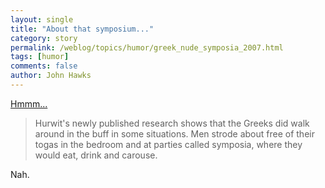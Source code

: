 ```yaml
---
layout: single 
title: "About that symposium..." 
category: story
permalink: /weblog/topics/humor/greek_nude_symposia_2007.html
tags: [humor] 
comments: false 
author: John Hawks 
---
```



<p>
  <a href="http://www.msnbc.msn.com/id/16948773/">Hmmm...</a>

<blockquote>Hurwit's newly published research shows that the Greeks did walk around in the buff in some situations. Men strode about free of their togas in the bedroom and at parties called symposia, where they would eat, drink and carouse. </blockquote>

<p>
Nah.
</p>

